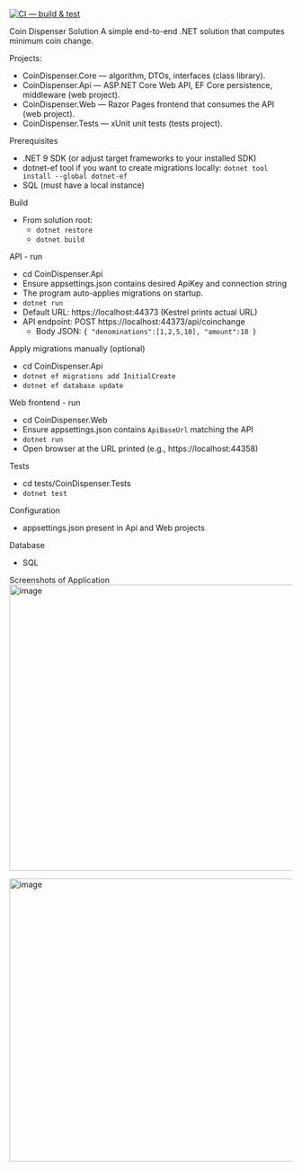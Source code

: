 [![CI — build & test](https://github.com/Nhlelo/CoinDispenserApp/actions/workflows/cicdpipeline.yml/badge.svg)](https://github.com/Nhlelo/CoinDispenserApp/actions/workflows/cicdpipeline.yml)

Coin Dispenser Solution
A simple end-to-end .NET solution that computes minimum coin change.

Projects:
- CoinDispenser.Core — algorithm, DTOs, interfaces (class library).
- CoinDispenser.Api — ASP.NET Core Web API, EF Core persistence, middleware (web project).
- CoinDispenser.Web — Razor Pages frontend that consumes the API (web project).
- CoinDispenser.Tests — xUnit unit tests (tests project).


Prerequisites
- .NET 9 SDK (or adjust target frameworks to your installed SDK)
- dotnet-ef tool if you want to create migrations locally: `dotnet tool install --global dotnet-ef`
- SQL (must have a local instance)

Build
- From solution root:
  - `dotnet restore`
  - `dotnet build`

API - run
- cd CoinDispenser.Api
- Ensure appsettings.json contains desired ApiKey and connection string
- The program auto-applies migrations on startup.
- `dotnet run`
- Default URL: https://localhost:44373 (Kestrel prints actual URL)
- API endpoint: POST https://localhost:44373/api/coinchange
  - Body JSON: `{ "denominations":[1,2,5,10], "amount":18 }`

Apply migrations manually (optional)
- cd CoinDispenser.Api
- `dotnet ef migrations add InitialCreate`
- `dotnet ef database update`

Web frontend - run
- cd CoinDispenser.Web
- Ensure appsettings.json contains `ApiBaseUrl` matching the API
- `dotnet run`
- Open browser at the URL printed (e.g., https://localhost:44358)

Tests
- cd tests/CoinDispenser.Tests
- `dotnet test`

Configuration
- appsettings.json present in Api and Web projects


Database
- SQL

Screenshots of Application 
<img width="950" height="509" alt="image" src="https://github.com/user-attachments/assets/a7b7f84f-e7d0-4d03-9159-9937b57883fb" />

<img width="956" height="504" alt="image" src="https://github.com/user-attachments/assets/dad0738a-d30f-4f60-a459-0dff6f9db5d7" />


